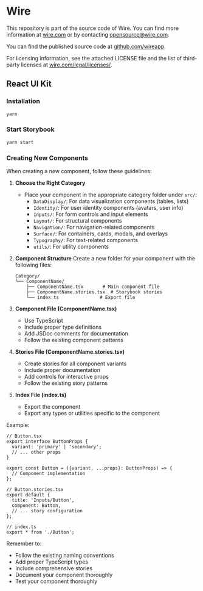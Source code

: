 # Wire

This repository is part of the source code of Wire. You can find more information at [wire.com](https://wire.com) or by contacting opensource@wire.com.

You can find the published source code at [github.com/wireapp](https://github.com/wireapp).

For licensing information, see the attached LICENSE file and the list of third-party licenses at [wire.com/legal/licenses/](https://wire.com/legal/licenses/).

## React UI Kit

### Installation

```bash
yarn
```

### Start Storybook

```bash
yarn start
```

### Creating New Components

When creating a new component, follow these guidelines:

1. **Choose the Right Category**

   - Place your component in the appropriate category folder under `src/`:
     - `DataDisplay/`: For data visualization components (tables, lists)
     - `Identity/`: For user identity components (avatars, user info)
     - `Inputs/`: For form controls and input elements
     - `Layout/`: For structural components
     - `Navigation/`: For navigation-related components
     - `Surface/`: For containers, cards, modals, and overlays
     - `Typography/`: For text-related components
     - `utils/`: For utility components

2. **Component Structure** Create a new folder for your component with the following files:

   ```
   Category/
   └── ComponentName/
       ├── ComponentName.tsx       # Main component file
       ├── ComponentName.stories.tsx  # Storybook stories
       └── index.ts               # Export file
   ```

3. **Component File (ComponentName.tsx)**

   - Use TypeScript
   - Include proper type definitions
   - Add JSDoc comments for documentation
   - Follow the existing component patterns

4. **Stories File (ComponentName.stories.tsx)**

   - Create stories for all component variants
   - Include proper documentation
   - Add controls for interactive props
   - Follow the existing story patterns

5. **Index File (index.ts)**
   - Export the component
   - Export any types or utilities specific to the component

Example:

```tsx
// Button.tsx
export interface ButtonProps {
  variant: 'primary' | 'secondary';
  // ... other props
}

export const Button = ({variant, ...props}: ButtonProps) => {
  // Component implementation
};

// Button.stories.tsx
export default {
  title: 'Inputs/Button',
  component: Button,
  // ... story configuration
};

// index.ts
export * from './Button';
```

Remember to:

- Follow the existing naming conventions
- Add proper TypeScript types
- Include comprehensive stories
- Document your component thoroughly
- Test your component thoroughly
